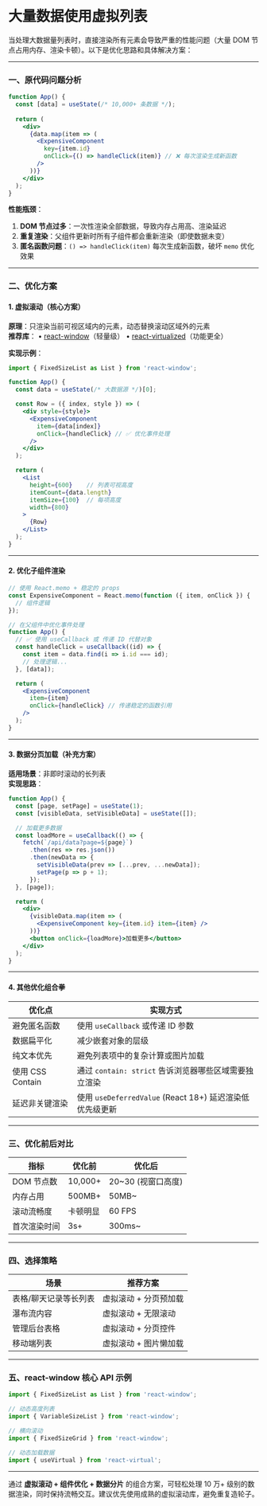 # 大量数据使用虚拟列表
当处理大数据量列表时，直接渲染所有元素会导致严重的性能问题（大量 DOM 节点占用内存、渲染卡顿）。以下是优化思路和具体解决方案：

---

### **一、原代码问题分析**
```jsx
function App() {
  const [data] = useState(/* 10,000+ 条数据 */);
  
  return (
    <div>
      {data.map(item => (
        <ExpensiveComponent 
          key={item.id}
          onClick={() => handleClick(item)} // ❌ 每次渲染生成新函数
        />
      ))}
    </div>
  );
}
```
**性能瓶颈**：
1. **DOM 节点过多**：一次性渲染全部数据，导致内存占用高、渲染延迟
2. **重复渲染**：父组件更新时所有子组件都会重新渲染（即使数据未变）
3. **匿名函数问题**：`() => handleClick(item)` 每次生成新函数，破坏 `memo` 优化效果

---

### **二、优化方案**

#### **1. 虚拟滚动（核心方案）**
**原理**：只渲染当前可视区域内的元素，动态替换滚动区域外的元素  
**推荐库**：
• [react-window](https://github.com/bvaughn/react-window)（轻量级）
• [react-virtualized](https://github.com/bvaughn/react-virtualized)（功能更全）

**实现示例**：
```jsx
import { FixedSizeList as List } from 'react-window';

function App() {
  const data = useState(/* 大数据源 */)[0];

  const Row = ({ index, style }) => (
    <div style={style}>
      <ExpensiveComponent 
        item={data[index]}
        onClick={handleClick} // ✅ 优化事件处理
      />
    </div>
  );

  return (
    <List
      height={600}    // 列表可视高度
      itemCount={data.length} 
      itemSize={100}  // 每项高度
      width={800}
    >
      {Row}
    </List>
  );
}
```

---

#### **2. 优化子组件渲染**
```jsx
// 使用 React.memo + 稳定的 props
const ExpensiveComponent = React.memo(function ({ item, onClick }) {
  // 组件逻辑
});

// 在父组件中优化事件处理
function App() {
  // ✅ 使用 useCallback 或 传递 ID 代替对象
  const handleClick = useCallback((id) => {
    const item = data.find(i => i.id === id);
    // 处理逻辑...
  }, [data]);

  return (
    <ExpensiveComponent 
      item={item}
      onClick={handleClick} // 传递稳定的函数引用
    />
  );
}
```

---

#### **3. 数据分页加载（补充方案）**
**适用场景**：非即时滚动的长列表  
**实现思路**：
```jsx
function App() {
  const [page, setPage] = useState(1);
  const [visibleData, setVisibleData] = useState([]);

  // 加载更多数据
  const loadMore = useCallback(() => {
    fetch(`/api/data?page=${page}`)
      .then(res => res.json())
      .then(newData => {
        setVisibleData(prev => [...prev, ...newData]);
        setPage(p => p + 1);
      });
  }, [page]);

  return (
    <div>
      {visibleData.map(item => (
        <ExpensiveComponent key={item.id} item={item} />
      ))}
      <button onClick={loadMore}>加载更多</button>
    </div>
  );
}
```

---

#### **4. 其他优化组合拳**
| 优化点                  | 实现方式                                                                 |
|-------------------------|--------------------------------------------------------------------------|
| 避免匿名函数            | 使用 `useCallback` 或传递 ID 参数                                       |
| 数据扁平化              | 减少嵌套对象的层级                                                      |
| 纯文本优先              | 避免列表项中的复杂计算或图片加载                                        |
| 使用 CSS Contain        | 通过 `contain: strict` 告诉浏览器哪些区域需要独立渲染                  |
| 延迟非关键渲染          | 使用 `useDeferredValue` (React 18+) 延迟渲染低优先级更新                |

---

### **三、优化前后对比**
| 指标                | 优化前               | 优化后                |
|---------------------|---------------------|----------------------|
| DOM 节点数          | 10,000+             | 20~30 (视窗口高度)    |
| 内存占用            | 500MB+              | 50MB~                |
| 滚动流畅度          | 卡顿明显            | 60 FPS               |
| 首次渲染时间        | 3s+                 | 300ms~               |

---

### **四、选择策略**
| 场景                     | 推荐方案               |
|--------------------------|-----------------------|
| 表格/聊天记录等长列表     | 虚拟滚动 + 分页预加载  |
| 瀑布流内容                | 虚拟滚动 + 无限滚动    |
| 管理后台表格              | 虚拟滚动 + 分页控件    |
| 移动端列表                | 虚拟滚动 + 图片懒加载  |

---

### **五、react-window 核心 API 示例**
```jsx
import { FixedSizeList as List } from 'react-window';

// 动态高度列表
import { VariableSizeList } from 'react-window';

// 横向滚动
import { FixedSizeGrid } from 'react-window';

// 动态加载数据
import { useVirtual } from 'react-virtual';
```

---

通过 **虚拟滚动 + 组件优化 + 数据分片** 的组合方案，可轻松处理 10 万+ 级别的数据渲染，同时保持流畅交互。建议优先使用成熟的虚拟滚动库，避免重复造轮子。